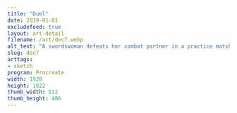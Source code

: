 ```yaml
---
title: "Duel"
date: 2019-01-01
excludefeed: true
layout: art-detail
filename: /art/dec7.webp
alt_text: "A swordswoman defeats her combat partner in a practice match. They're in matching blue-clad outfits, and you can see light spilling out of the windows onto the floor."
slug: dec7
arttags:
- sketch
program: Procreate
width: 1920
height: 1822
thumb_width: 512
thumb_height: 486
---
```

